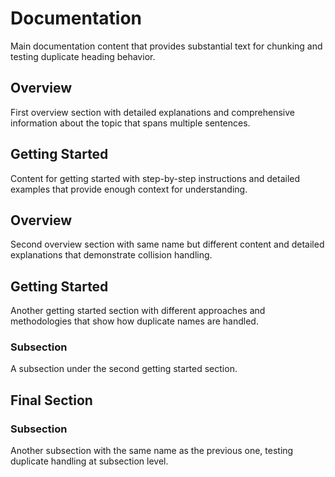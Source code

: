 # Documentation

Main documentation content that provides substantial text for chunking and testing duplicate heading behavior.

## Overview

First overview section with detailed explanations and comprehensive information about the topic that spans multiple sentences.

## Getting Started

Content for getting started with step-by-step instructions and detailed examples that provide enough context for understanding.

## Overview

Second overview section with same name but different content and detailed explanations that demonstrate collision handling.

## Getting Started

Another getting started section with different approaches and methodologies that show how duplicate names are handled.

### Subsection

A subsection under the second getting started section.

## Final Section

### Subsection

Another subsection with the same name as the previous one, testing duplicate handling at subsection level.